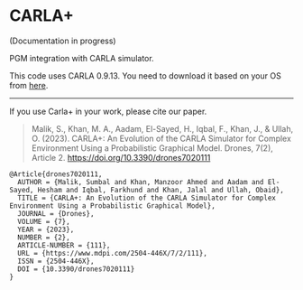 # CARLA+

(Documentation in progress)

PGM integration with CARLA simulator.

This code uses CARLA 0.9.13. You need to download it based on your OS from [here](https://github.com/carla-simulator/carla/releases/tag/0.9.13).

---

If you use Carla+ in your work, please cite our paper.

> Malik, S., Khan, M. A., Aadam, El-Sayed, H., Iqbal, F., Khan, J., & Ullah, O. (2023). CARLA+: An Evolution of the CARLA Simulator for Complex Environment Using a Probabilistic Graphical Model. Drones, 7(2), Article 2. https://doi.org/10.3390/drones7020111

```
@Article{drones7020111,
  AUTHOR = {Malik, Sumbal and Khan, Manzoor Ahmed and Aadam and El-Sayed, Hesham and Iqbal, Farkhund and Khan, Jalal and Ullah, Obaid},
  TITLE = {CARLA+: An Evolution of the CARLA Simulator for Complex Environment Using a Probabilistic Graphical Model},
  JOURNAL = {Drones},
  VOLUME = {7},
  YEAR = {2023},
  NUMBER = {2},
  ARTICLE-NUMBER = {111},
  URL = {https://www.mdpi.com/2504-446X/7/2/111},
  ISSN = {2504-446X},
  DOI = {10.3390/drones7020111}
}
```
